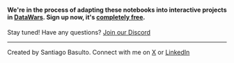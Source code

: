 
#### We're in the process of adapting these notebooks into interactive projects in [DataWars](https://www.datawars.io/?utm_source=fccrepo&utm_medium=data-cleaning). Sign up now, it's [completely free](https://www.datawars.io/?utm_source=fccrepo&utm_medium=data-cleaning).

Stay tuned! Have any questions? [Join our Discord](https://discord.gg/DSTe8tY38T)

---

Created by Santiago Basulto. Connect with me on [X](https://x.com/santiagobasulto) or [LinkedIn](https://www.linkedin.com/in/santiagobasulto/)
